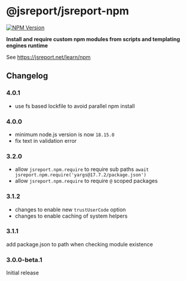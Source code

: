 # @jsreport/jsreport-npm
[![NPM Version](http://img.shields.io/npm/v/@jsreport/jsreport-data.svg?style=flat-square)](https://npmjs.com/package/@jsreport/jsreport-npm)

**Install and require custom npm modules from scripts and templating engines runtime**

See https://jsreport.net/learn/npm

## Changelog

### 4.0.1

- use fs based lockfile to avoid parallel npm install

### 4.0.0

- minimum node.js version is now `18.15.0`
- fix text in validation error

### 3.2.0

- allow `jsreport.npm.require` to require sub paths `await jsreport.npm.require('yargs@17.7.2/package.json')`
- allow `jsreport.npm.require` to require `@` scoped packages

### 3.1.2

- changes to enable new `trustUserCode` option
- changes to enable caching of system helpers

### 3.1.1

add package.json to path when checking module existence

### 3.0.0-beta.1

Initial release
